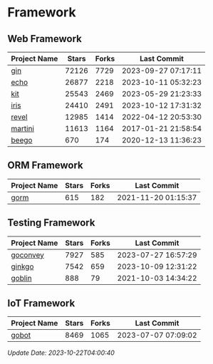 # Framework

## Web Framework
| Project Name | Stars | Forks | Last Commit |
| ------------ | ----- | ----- | ----------- |
| [gin](https://github.com/gin-gonic/gin) | 72126 | 7729 | 2023-09-27 07:17:11 |
| [echo](https://github.com/labstack/echo) | 26877 | 2218 | 2023-10-11 05:32:23 |
| [kit](https://github.com/go-kit/kit) | 25543 | 2469 | 2023-05-29 21:23:33 |
| [iris](https://github.com/kataras/iris) | 24410 | 2491 | 2023-10-12 17:31:32 |
| [revel](https://github.com/revel/revel) | 12985 | 1414 | 2022-04-12 20:53:30 |
| [martini](https://github.com/go-martini/martini) | 11613 | 1164 | 2017-01-21 21:58:54 |
| [beego](https://github.com/astaxie/beego) | 670 | 174 | 2020-12-13 11:36:23 |

## ORM Framework
| Project Name | Stars | Forks | Last Commit |
| ------------ | ----- | ----- | ----------- |
| [gorm](https://github.com/jinzhu/gorm) | 615 | 182 | 2021-11-20 01:15:37 |

## Testing Framework
| Project Name | Stars | Forks | Last Commit |
| ------------ | ----- | ----- | ----------- |
| [goconvey](https://github.com/smartystreets/goconvey) | 7927 | 585 | 2023-07-27 16:57:29 |
| [ginkgo](https://github.com/onsi/ginkgo) | 7542 | 659 | 2023-10-09 12:31:22 |
| [goblin](https://github.com/franela/goblin) | 888 | 79 | 2021-10-03 14:34:22 |

## IoT Framework
| Project Name | Stars | Forks | Last Commit |
| ------------ | ----- | ----- | ----------- |
| [gobot](https://github.com/hybridgroup/gobot) | 8469 | 1065 | 2023-07-07 07:09:02 |

*Update Date: 2023-10-22T04:00:40*